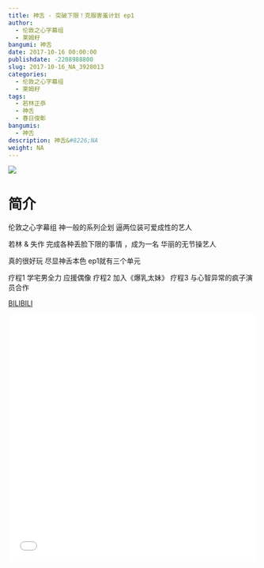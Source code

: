 ```yaml
---
title: 神舌 - 突破下限！克服害羞计划 ep1
author: 
  - 伦敦之心字幕组
  - 莱姆籽
bangumi: 神舌
date: 2017-10-16 00:00:00
publishdate: -2208988800
slug: 2017-10-16_NA_3928013
categories: 
  - 伦敦之心字幕组
  - 莱姆籽
tags: 
  - 若林正恭
  - 神舌
  - 春日俊彰
bangumis: 
  - 神舌
description: 神舌&#8226;NA
weight: NA
---
```


![](https://i.imgur.com/Bvvxhfo.jpg)

# 简介  
伦敦之心字幕组 神一般的系列企划 逼两位装可爱成性的艺人


若林 &amp; 失作 完成各种丢脸下限的事情 ，成为一名 华丽的无节操艺人


真的很好玩 尽显神舌本色 ep1就有三个单元


疗程1 学宅男全力 应援偶像 疗程2 加入《爆乳太妹》 疗程3 与心智异常的疯子演员合作

  [BILIBILI](https://www.bilibili.com/video/av3928013/)


  <iframe src="//www.bilibili.com/html/html5player.html?cid=6322636&aid=3928013" width="100%" height="500" frameborder="0" allowfullscreen="allowfullscreen"></iframe>
